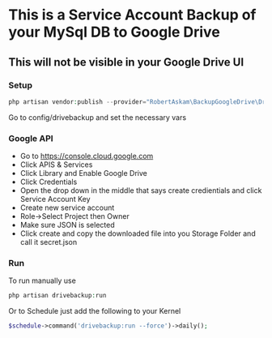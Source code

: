 # This is a Service Account Backup of your MySql DB to Google Drive
## This will not be visible in your Google Drive UI

### Setup
```php
php artisan vendor:publish --provider="RobertAskam\BackupGoogleDrive\DriveBackupServiceProvider"
```
Go to config/drivebackup and set the necessary vars

### Google API
* Go to https://console.cloud.google.com
* Click APIS & Services
* Click Library and Enable Google Drive
* Click Credentials
* Open the drop down in the middle that says create credientials and click Service Account Key
* Create new service account
* Role->Select Project then Owner
* Make sure JSON is selected
* Click create and copy the downloaded file into you Storage Folder and call it secret.json

### Run
To run manually use
```php
php artisan drivebackup:run
```
Or to Schedule just add the following to your Kernel

```php
$schedule->command('drivebackup:run --force')->daily();
```

